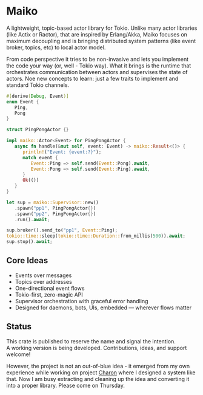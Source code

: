 # Maiko

A lightweight, topic-based actor library for Tokio. Unlike many actor libraries (like Actix or Ractor), that are inspired by
Erlang/Akka, Maiko focuses on maximum decoupling and is bringing distributed system patterns
(like event broker, topics, etc) to local actor model.

From code perspective it tries to be non-invasive and lets you implement the code your way (or, well - Tokio way).
What it brings is the runtime that orchestrates communication between actors and supervises the state of actors. 
Noe new concepts to learn: just a few traits to implement and standard Tokio channels. 

```rust
#[derive(Debug, Event)]
enum Event {
   Ping,
   Pong
}

struct PingPongActor {}

impl maiko::Actor<Event> for PingPongActor {
   async fn handle(&mut self, event: Event) -> maiko::Result<()> {
      println!("Event: {event:?}");
      match event {
         Event::Ping => self.send(Event::Pong).await,
         Event::Pong => self.send(Event::Ping).await,
      }
      Ok(())
   }
}

let sup = maiko::Supervisor::new()
   .spawn("pp1", PingPongActor{})
   .spawn("pp2", PingPongActor{})
   .run().await;

sup.broker().send_to("pp1", Event::Ping);
tokio::time::sleep(tokio::time::Duration::from_millis(500)).await;
sup.stop().await;
```


## Core Ideas

- Events over messages
- Topics over addresses
- One-directional event flows
- Tokio-first, zero-magic API
- Supervisor orchestration with graceful error handling
- Designed for daemons, bots, UIs, embedded — wherever flows matter

## Status

This crate is published to reserve the name and signal the intention.  
A working version is being developed. Contributions, ideas, and support welcome!

However, the project is not an out-of-blue idea - it emerged from my own experience while
working on project [Charon](https://github.com/ddrcode/charon) where I designed a system like that.
Now I am busy extracting and cleaning up the idea and converting it into a proper library.
Please come on Thursday. 

